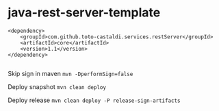 java-rest-server-template
=====================

```
<dependency>
	<groupId>com.github.toto-castaldi.services.restServer</groupId>
    <artifactId>core</artifactId>
    <version>1.1</version>
</dependency>


```

Skip sign in maven
`mvn -DperformSign=false `

Deploy snapshot
`mvn clean deploy `

Deploy release
`mvn clean deploy -P release-sign-artifacts`
